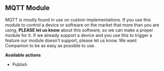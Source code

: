 ## MQTT Module

MQTT is mostly found in use on custom implementations. If you use this module to control a device or software on the market that more than you are using, <strong>PLEASE let us know</strong> about this software, so we can make a proper module for it. If we already support a device and you use this to trigger a feature our module doesn't support, please let us know. We want Companion to be as easy as possible to use.

**Available actions**

- Publish
